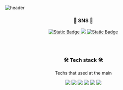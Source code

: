 ![header](https://capsule-render.vercel.app/api?type=slice&color=auto&height=300&section=header&text=Welcome%20to%20minji's%20Github🙌🏻&fontSize=40)


<h3 align="center"> 💌 SNS 💌 </h3>
<p align="center">
  <a href="https://illi12.tistory.com/" target="_blank"> <img alt="Static Badge" src="https://img.shields.io/badge/tistory-%23000000?style=for-the-badge&logo=tistory&logoColor=white"> </a>
  <a href="https://instagram.com/minzzy_00?igshid=NTc4MTIwNjQ2YQ==" target="_blank"> <img  src="https://img.shields.io/badge/instagram-%23E4405F?style=for-the-badge&logo=instagram&logoColor=white"> </a>
  <a href="jmjcap123@gmail.com" target="_blank"> <img alt="Static Badge" src="https://img.shields.io/badge/gmail-%23EA4335?style=for-the-badge&logo=gmail&logoColor=white"> </a>

</p>

</br>
</br>
<h3 align="center"> 🛠 Tech stack 🛠 </h3>
<p align="center"> Techs that used at the main </p>
<p align="center"> 
  <img src="https://img.shields.io/badge/springboot-%236DB33F?style=for-the-badge&logo=springboot&logoColor=white">
  <img src="https://img.shields.io/badge/spring-%236DB33F?style=for-the-badge&logo=spring&logoColor=white">
  <img src="https://img.shields.io/badge/jpa-%236DB33F?style=for-the-badge&logo=jpa&logoColor=white">
  <img src="https://img.shields.io/badge/mysql-%234479A1?style=for-the-badge&logo=mysql&logoColor=white">
  <img src ="https://img.shields.io/badge/java-3776AB.svg?&style=for-the-badge&logo=java&logoColor=white"/>
  <img src="https://img.shields.io/badge/aws-%23232F3E?style=for-the-badge&logo=amazonaws&logoColor=white">
 </p>
